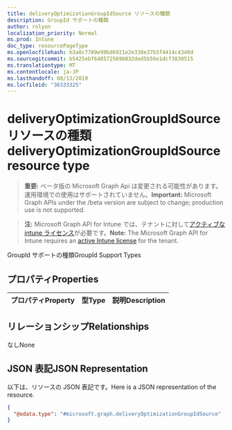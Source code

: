 ```yaml
---
title: deliveryOptimizationGroupIdSource リソースの種類
description: GroupId サポートの種類
author: rolyon
localization_priority: Normal
ms.prod: Intune
doc_type: resourcePageType
ms.openlocfilehash: b3a0c7789e99bd6921e2e338e37b5f4414c4340d
ms.sourcegitcommit: b5425ebf648572569b032ded5b56e1dcf3830515
ms.translationtype: MT
ms.contentlocale: ja-JP
ms.lasthandoff: 08/13/2019
ms.locfileid: "36333325"
---
```

# <a name="deliveryoptimizationgroupidsource-resource-type"></a><span data-ttu-id="cfe76-103">deliveryOptimizationGroupIdSource リソースの種類</span><span class="sxs-lookup"><span data-stu-id="cfe76-103">deliveryOptimizationGroupIdSource resource type</span></span>

> <span data-ttu-id="cfe76-104">**重要:** ベータ版の Microsoft Graph Api は変更される可能性があります。運用環境での使用はサポートされていません。</span><span class="sxs-lookup"><span data-stu-id="cfe76-104">**Important:** Microsoft Graph APIs under the /beta version are subject to change; production use is not supported.</span></span>

> <span data-ttu-id="cfe76-105">**注:** Microsoft Graph API for Intune では、テナントに対して[アクティブな intune ライセンス](https://go.microsoft.com/fwlink/?linkid=839381)が必要です。</span><span class="sxs-lookup"><span data-stu-id="cfe76-105">**Note:** The Microsoft Graph API for Intune requires an [active Intune license](https://go.microsoft.com/fwlink/?linkid=839381) for the tenant.</span></span>

<span data-ttu-id="cfe76-106">GroupId サポートの種類</span><span class="sxs-lookup"><span data-stu-id="cfe76-106">GroupId Support Types</span></span>

## <a name="properties"></a><span data-ttu-id="cfe76-107">プロパティ</span><span class="sxs-lookup"><span data-stu-id="cfe76-107">Properties</span></span>
|<span data-ttu-id="cfe76-108">プロパティ</span><span class="sxs-lookup"><span data-stu-id="cfe76-108">Property</span></span>|<span data-ttu-id="cfe76-109">型</span><span class="sxs-lookup"><span data-stu-id="cfe76-109">Type</span></span>|<span data-ttu-id="cfe76-110">説明</span><span class="sxs-lookup"><span data-stu-id="cfe76-110">Description</span></span>|
|:---|:---|:---|

## <a name="relationships"></a><span data-ttu-id="cfe76-111">リレーションシップ</span><span class="sxs-lookup"><span data-stu-id="cfe76-111">Relationships</span></span>
<span data-ttu-id="cfe76-112">なし</span><span class="sxs-lookup"><span data-stu-id="cfe76-112">None</span></span>

## <a name="json-representation"></a><span data-ttu-id="cfe76-113">JSON 表記</span><span class="sxs-lookup"><span data-stu-id="cfe76-113">JSON Representation</span></span>
<span data-ttu-id="cfe76-114">以下は、リソースの JSON 表記です。</span><span class="sxs-lookup"><span data-stu-id="cfe76-114">Here is a JSON representation of the resource.</span></span>
<!-- {
  "blockType": "resource",
  "@odata.type": "microsoft.graph.deliveryOptimizationGroupIdSource"
}
-->
``` json
{
  "@odata.type": "#microsoft.graph.deliveryOptimizationGroupIdSource"
}
```



